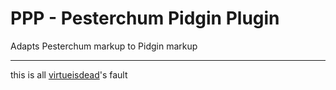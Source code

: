 # PPP - Pesterchum Pidgin Plugin
Adapts Pesterchum markup to Pidgin markup



---
this is all [virtueisdead](https://cohost.org/virtueisdead)'s fault
